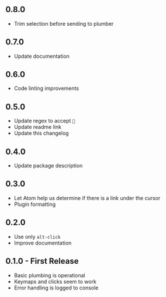 ## 0.8.0
* Trim selection before sending to plumber

## 0.7.0
* Update documentation

## 0.6.0
* Code linting improvements

## 0.5.0
* Update regex to accept `🔗`
* Update readme link
* Update this changelog

## 0.4.0
* Update package description

## 0.3.0
* Let Atom help us determine if there is a link under the cursor
* Plugin formatting

## 0.2.0
* Use only `alt-click`
* Improve documentation

## 0.1.0 - First Release
* Basic plumbing is operational
* Keymaps and clicks seem to work
* Error handling is logged to console
